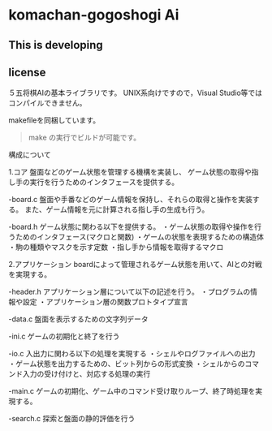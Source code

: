 # komachan-gogoshogi Ai

## This is developing


## license
５五将棋AIの基本ライブラリです。
UNIX系向けですので，Visual Studio等ではコンパイルできません。

makefileを同梱しています。
>make
の実行でビルドが可能です。



構成について

1.コア
盤面などのゲーム状態を管理する機構を実装し、
ゲーム状態の取得や指し手の実行を行うためのインタフェースを提供する。

-board.c
盤面や手番などのゲーム情報を保持し、それらの取得と操作を実装する。
また、ゲーム情報を元に計算される指し手の生成も行う。

-board.h
ゲーム状態に関わる以下を提供する。
・ゲーム状態の取得や操作を行うためのインタフェース(マクロと関数)
・ゲームの状態を表現するための構造体
・駒の種類やマスクを示す定数
・指し手から情報を取得するマクロ


2.アプリケーション
boardによって管理されるゲーム状態を用いて、AIとの対戦を実現する。

-header.h
アプリケーション層について以下の記述を行う。
・プログラムの情報や設定
・アプリケーション層の関数プロトタイプ宣言

-data.c
盤面を表示するための文字列データ

-ini.c
ゲームの初期化と終了を行う

-io.c
入出力に関わる以下の処理を実現する
・シェルやログファイルへの出力
・ゲーム状態を出力するための、ビット列からの形式変換
・シェルからのコマンド入力の受け付けと、対応する処理の実行

-main.c
ゲームの初期化、ゲーム中のコマンド受け取りループ、終了時処理を実現する。

-search.c
探索と盤面の静的評価を行う


